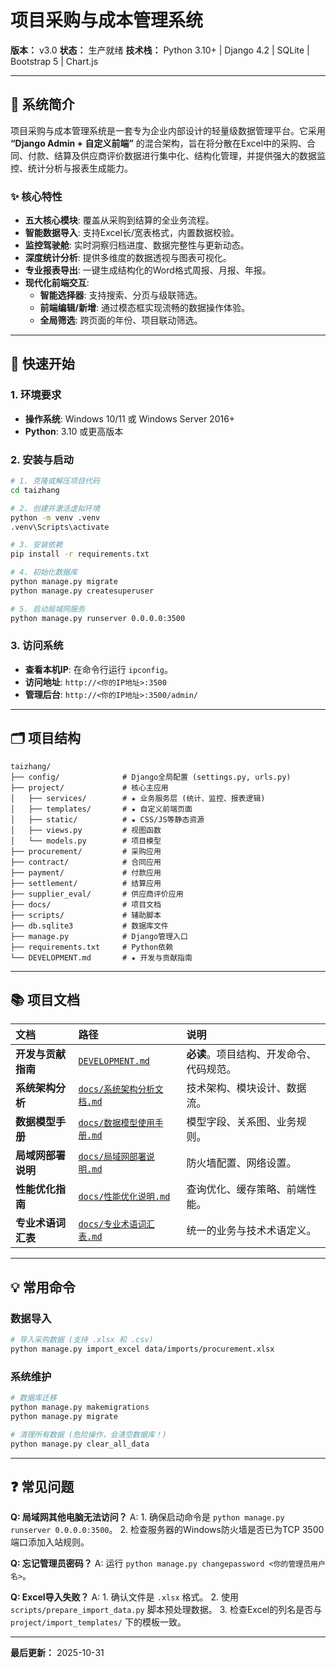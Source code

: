 # 项目采购与成本管理系统

**版本：** v3.0
**状态：** 生产就绪
**技术栈：** Python 3.10+ | Django 4.2 | SQLite | Bootstrap 5 | Chart.js

---

## 🎯 系统简介

项目采购与成本管理系统是一套专为企业内部设计的轻量级数据管理平台。它采用 **“Django Admin + 自定义前端”** 的混合架构，旨在将分散在Excel中的采购、合同、付款、结算及供应商评价数据进行集中化、结构化管理，并提供强大的数据监控、统计分析与报表生成能力。

### ✨ 核心特性

- **五大核心模块**: 覆盖从采购到结算的全业务流程。
- **智能数据导入**: 支持Excel长/宽表格式，内置数据校验。
- **监控驾驶舱**: 实时洞察归档进度、数据完整性与更新动态。
- **深度统计分析**: 提供多维度的数据透视与图表可视化。
- **专业报表导出**: 一键生成结构化的Word格式周报、月报、年报。
- **现代化前端交互**:
  - **智能选择器**: 支持搜索、分页与级联筛选。
  - **前端编辑/新增**: 通过模态框实现流畅的数据操作体验。
  - **全局筛选**: 跨页面的年份、项目联动筛选。

---

## 🚀 快速开始

### 1. 环境要求
- **操作系统**: Windows 10/11 或 Windows Server 2016+
- **Python**: 3.10 或更高版本

### 2. 安装与启动
```bash
# 1. 克隆或解压项目代码
cd taizhang

# 2. 创建并激活虚拟环境
python -m venv .venv
.venv\Scripts\activate

# 3. 安装依赖
pip install -r requirements.txt

# 4. 初始化数据库
python manage.py migrate
python manage.py createsuperuser

# 5. 启动局域网服务
python manage.py runserver 0.0.0.0:3500
```

### 3. 访问系统
- **查看本机IP**: 在命令行运行 `ipconfig`。
- **访问地址**: `http://<你的IP地址>:3500`
- **管理后台**: `http://<你的IP地址>:3500/admin/`

---

## 🗂️ 项目结构

```
taizhang/
├── config/              # Django全局配置 (settings.py, urls.py)
├── project/             # 核心主应用
│   ├── services/        # ★ 业务服务层 (统计、监控、报表逻辑)
│   ├── templates/       # ★ 自定义前端页面
│   ├── static/          # ★ CSS/JS等静态资源
│   ├── views.py         # 视图函数
│   └── models.py        # 项目模型
├── procurement/         # 采购应用
├── contract/            # 合同应用
├── payment/             # 付款应用
├── settlement/          # 结算应用
├── supplier_eval/       # 供应商评价应用
├── docs/                # 项目文档
├── scripts/             # 辅助脚本
├── db.sqlite3           # 数据库文件
├── manage.py            # Django管理入口
├── requirements.txt     # Python依赖
└── DEVELOPMENT.md       # ★ 开发与贡献指南
```

---

## 📚 项目文档

| 文档 | 路径 | 说明 |
| :--- | :--- | :--- |
| **开发与贡献指南** | [`DEVELOPMENT.md`](DEVELOPMENT.md) | **必读**。项目结构、开发命令、代码规范。 |
| **系统架构分析** | [`docs/系统架构分析文档.md`](docs/系统架构分析文档.md) | 技术架构、模块设计、数据流。 |
| **数据模型手册** | [`docs/数据模型使用手册.md`](docs/数据模型使用手册.md) | 模型字段、关系图、业务规则。 |
| **局域网部署说明** | [`docs/局域网部署说明.md`](docs/局域网部署说明.md) | 防火墙配置、网络设置。 |
| **性能优化指南** | [`docs/性能优化说明.md`](docs/性能优化说明.md) | 查询优化、缓存策略、前端性能。 |
| **专业术语词汇表** | [`docs/专业术语词汇表.md`](docs/专业术语词汇表.md) | 统一的业务与技术术语定义。 |

---

## 💡 常用命令

### 数据导入
```bash
# 导入采购数据 (支持 .xlsx 和 .csv)
python manage.py import_excel data/imports/procurement.xlsx
```

### 系统维护
```bash
# 数据库迁移
python manage.py makemigrations
python manage.py migrate

# 清理所有数据 (危险操作，会清空数据库！)
python manage.py clear_all_data
```

---

## ❓ 常见问题

**Q: 局域网其他电脑无法访问？**
A: 1. 确保启动命令是 `python manage.py runserver 0.0.0.0:3500`。 2. 检查服务器的Windows防火墙是否已为TCP 3500端口添加入站规则。

**Q: 忘记管理员密码？**
A: 运行 `python manage.py changepassword <你的管理员用户名>`。

**Q: Excel导入失败？**
A: 1. 确认文件是 `.xlsx` 格式。 2. 使用 `scripts/prepare_import_data.py` 脚本预处理数据。 3. 检查Excel的列名是否与 `project/import_templates/` 下的模板一致。

---

**最后更新：** 2025-10-31